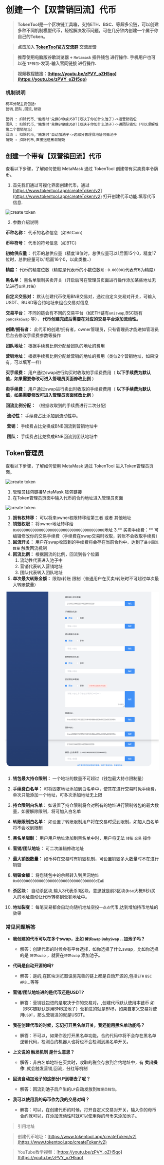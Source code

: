 # 创建一个【双营销回流】代币

> **TokenTool是一个区块链工具箱，支持ETH、BSC、等超多公链，可以创建多种不同机制模型代币，轻松解决发币问题，可在几分钟内创建一个属于你自己的Token。**


> **点击加入 [TokenTool官方交流群](https://t.me/tokentool_app) 交流反馈**

> **推荐使用电脑版谷歌浏览器 + `Metamask` 插件钱包 进行操作.**
> **手机用户也可以在 `TP钱包`-发现-输入官网链接 进行操作.**


> **视频教程链接：[https://youtu.be/zPVY_oZH5qo](https://youtu.be/zPVY_oZH5qo)**


### 机制说明

```
税率分配主要包括:
营销,团队,回流,销毁

营销 : 扣除代币,'触发时'兑换BNB或USDT(取决于你加什么池子)->进营销钱包
团队 : 扣除代币,'触发时'兑换BNB或USDT(取决于你加什么池子)->进团队钱包（可以理解成第二个营销地址）
回流 : 扣除代币,'触发时'自动加池子->这部分管理员地址可撤池子
销毁 : 扣除代币,直接送进黑洞销毁
```



## 创建一个带有【双营销回流】代币

查看以下步骤，了解如何使用 MetaMask 通过 TokenTool 创建带有买卖费率令牌币。

1. 首先我们通过可视化界面创建代币，通过 [https://www.tokentool.app/createToken/v2](https://www.tokentool.app/createToken/v2) 打开创建代币功能.填写代币信息.

![create token ](../.gitbook/assets/v2/Snipaste_2022-05-03_14-39-31.png)

2. 参数介绍说明

**币种名称：** 代币的名称信息（如BitCoin）

**币种符号：** 代币的符号信息（如BTC）

**初始供应量：** 代币的总供应量（精度18位时，总供应量可以1后面15个0，精度17位时，总供应量可以1后面16个0，以此类推..）

**精度：** 代币的精度位数（精度是代表币的小数位数`如：0.000001`代表有6为精度）

**黑名单：** 黑名单限制买卖开关（开启后可在管理员页面进行操作添加某些地址无法进行`交易`,`转账`）

**自定义交易对：** 默认创建代币使用BNB交易对，通过自定义交易对开关，可输入 USDT、BUSD等合约地址来组合交易对信息


**交易平台：** 不同的链会有不同的交易平台（如ETH链有`uniswap`,BSC链有`pancakeSwap` 等）， **代币创建完成后需要在对应的交易平台添加流动性。**

**创建/拥有者：** 此代币的创建/拥有者，owner管理员，只有管理员才能进如管理员后台去修改手续费参数等操作

**团队地址：** 根据手续费比例分配给团队的地址的费用

**营销地址：** 根据手续费比例分配给营销的地址的费用（类似2个营销地址，如果没有，可以填写一样）

**买手续费：** 用户通过swap进行购买时收取的手续费费用（ **以下手续费为默认值，如果需要修改可进入管理员页面修改比例** ）

**卖手续费：** 用户通过swap进行卖出时收取的手续费费用（ **以下手续费为默认值，如果需要修改可进入管理员页面修改比例** ）

**回流比例分配：** （根据收取到的手续费进行二次分配）

​		**流动性：** 手续费占比添加到流动性中。

​		**营销：** 手续费占比兑换成BNB回流到营销地址中

​		**团队：** 手续费占比兑换成BNB回流到团队地址中

## Token管理员

查看以下步骤，了解如何使用 MetaMask 通过 TokenTool 进入Token管理员页面。

![create token](../.gitbook/assets/v2/admin2.png)

1. 管理员钱包链接MetaMask 钱包链接
2. 在Token管理员页面中输入代币的合约地址进入管理员页面

![create token](../.gitbook/assets/v2/admin1.png)

1. **拥有权转移：** 可以将来owner权限转移给第三者 或者 其他地址
2. **销毁权限：** 将owner地址转移给 `0x0000000000000000000000000000000000000000`地址
3.** 买卖手续费：** 可编辑修改你的交易手续费（手续费在swap交易时收取，转账不会收取手续费）
4. **回流开关：** 用户在swap收取到的手续费将会存在当前合约中，达到了`最小回流数量` 触发回流机制
5. **回流比例：** 根据回流的比例，回流到各个位置
   1. 流动性代表进入池子中
   2. 营销代表转入营销地址
   3. 团队代表转入团队地址
6. **单次最大转账金额：** 限购/转账 限制（普通用户在买卖/转账时不可超过单次最大转账数量）

![create token](../.gitbook/assets/v2/admin3.png)

1. **钱包最大持仓限制：** 一个地址的数量不可超过（钱包最大持仓限制量）

2. **手续费白名单：** 可将固定地址添加到白名单中，使其在进行交易时免手续费，单次只能添加一个地址，可多次添加地址无上限

3. **持仓限制白名单：** 如设置了持仓限制将会对所有的地址进行限制钱包的最大数量，如要解除限制，将可加入白名单

4. **转账限制白名单：** 如设置了转账限制用户将在交易时受到限制，如加入白名单将不会收到限制

5. **黑名单限制：** 用户用户地址添加到黑名单中时，用户将无法 `转账` `交易` 操作 

6. **营销/团队地址：** 可二次编辑修改地址

7. **最大销毁数量：** 如币种在交易时有销毁机制，可设置销毁多大数量时不在进行销毁

8. **销毁金额：** 将您钱包中的余额转入到黑洞地址`0x000000000000000000000000000000000000dEaD`

9. **杀区块：** 自动杀区块,输入3代表杀3区块，意思就是前3区块(bsc大概9秒)买入的地址自动让代币转移到营销地址中。

10. **地址裂变：** 每笔交易都会自动向随机地址空投`一点点`代币,达到增加持币地址的效果


### 常见问题解答
- **我创建的代币可以在多个swap，比如 `博饼swap` `BabySwap` .. 加池子吗？**
  - 解答：创建代币的时候会有平台选择，如你选择了什么swap，比如你选择的是 `博饼swap` ，就要在`博饼swap` 添加池子。

-  **代码是自动开源的吗?**
	- 解答：是的,在区块浏览器设施完善的链上都是自动开源的,包括`ETH` `BSC` `ARB`…等等

- **营销/团队地址进的是代币还是USDT?**
  - 解答：营销钱包进的是取决于你的交易对，,创建代币默认使用本链币 如（BSC链默认是用BNB加池子）营销进的就是BNB，如果自定义交易对使用`USDT`，那么营销进的就是USDT。
  
- **我在创建代币的时候，忘记打开黑名单开关，我还能用黑名单功能吗？**
	- 解答：不可以，如果你没打开黑名单功能，合约代码中将不会存在黑名单逻辑代码，检测合约机器人也将也不会检测到黑名单开关。 

- **上文说的 触发机制 是什么意思？**
  - 解答：非白名单地址在买卖时，收取的税会存放到合约地址中，有 **卖出操作** ,就会触发营销,回流，分红等机制

- **回流自动加池子的这部分LP到哪去了呢？**
  - 解答：回流到池子后产生的`LP`自动发放到`管理员钱包`。

- **我可以使用我的母币作为我的交易对吗？**
  - 解答：可以，在创建代币的时候，打开自定义交易对开关，输入你的母币合约就可以，在添加流动性时就可以使用你的母币来添加池子。



> 引用地址

> 创建代币地址：[https://www.tokentool.app/createToken/v2](https://www.tokentool.app/createToken/v2) 

> YouTube教学视频：[https://youtu.be/zPVY_oZH5qo](https://youtu.be/zPVY_oZH5qo)  
